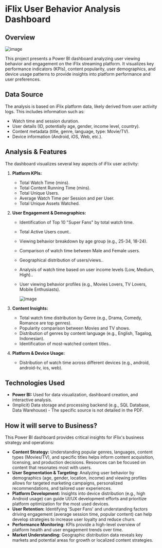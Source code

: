 # iFlix User Behavior Analysis Dashboard

## Overview
![image](https://github.com/user-attachments/assets/2592d869-52fd-497d-9510-fb40569bb6b9)


This project presents a Power BI dashboard analyzing user viewing behavior and engagement on the iFlix streaming platform. It visualizes key performance indicators (KPIs), content popularity, user demographics, and device usage patterns to provide insights into platform performance and user preferences.

## Data Source

The analysis is based on iFlix platform data, likely derived from user activity logs. This includes information such as:
* Watch time and session duration.
* User details (ID, potentially age, gender, income level, country).
* Content metadata (title, genre, language, type: Movie/TV).
* Device information (Android, iOS, Web, etc.).

## Analysis & Features

The dashboard visualizes several key aspects of iFlix user activity:

1.  **Platform KPIs:**
    * Total Watch Time (mins).
    * Total Content Running Time (mins).
    * Total Unique Users.
    * Average Watch Time per Session and per User.
    * Total Unique Assets Watched.

2.  **User Engagement & Demographics:**
    * Identification of Top 10 "Super Fans" by total watch time.
    * Total Active Users count..
    * Viewing behavior breakdown by age group (e.g., 25-34, 18-24).
    * Comparison of watch time between Male and Female users.
    * Geographical distribution of users/views..
    * Analysis of watch time based on user income levels (Low, Medium, High)..
    * User viewing behavior profiles (e.g., Movies Lovers, TV Lovers, Mobile Enthusiasts).
  
      ![image](https://github.com/user-attachments/assets/99f8d80c-447c-4d68-a967-98a1d26b3d51)


3.  **Content Insights:**
    * Total watch time distribution by Genre (e.g., Drama, Comedy, Romance are top genres).
    * Popularity comparison between Movies and TV shows.
    * Distribution of genres by content language (e.g., English, Tagalog, Indonesian).
    * Identification of most-watched content titles..

4.  **Platform & Device Usage:**
    * Distribution of watch time across different devices (e.g., android, android-tv, ios, web).

## Technologies Used

* **Power BI:** Used for data visualization, dashboard creation, and interactive analysis.
* (Implicit) Data storage and processing backend (e.g., SQL Database, Data Warehouse) - The specific source is not detailed in the PDF.

## How it will serve to Business?

This Power BI dashboard provides critical insights for iFlix's business strategy and operations:

* **Content Strategy:** Understanding popular genres, languages, content types (Movies/TV), and specific titles helps inform content acquisition, licensing, and production decisions. Resources can be focused on content that resonates most with users.
* **User Segmentation & Targeting:** Analyzing user behavior by demographics (age, gender, location, income) and viewing profiles allows for targeted marketing campaigns, personalized recommendations, and tailored user experiences.
* **Platform Development:** Insights into device distribution (e.g., high Android usage) can guide UI/UX development efforts and prioritize platform optimization for the most used devices.
* **User Retention:** Identifying 'Super Fans' and understanding factors driving engagement (average session time, popular content) can help develop strategies to increase user loyalty and reduce churn.
* **Performance Monitoring:** KPIs provide a high-level overview of platform health and user engagement trends over time.
* **Market Understanding:** Geographic distribution data reveals key markets and potential areas for growth or localized content strategies.
